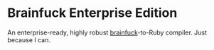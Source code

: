 Brainfuck Enterprise Edition
============================

An enterprise-ready, highly robust [brainfuck](http://en.wikipedia.org/wiki/Brainfuck)-to-Ruby compiler. Just because I can.